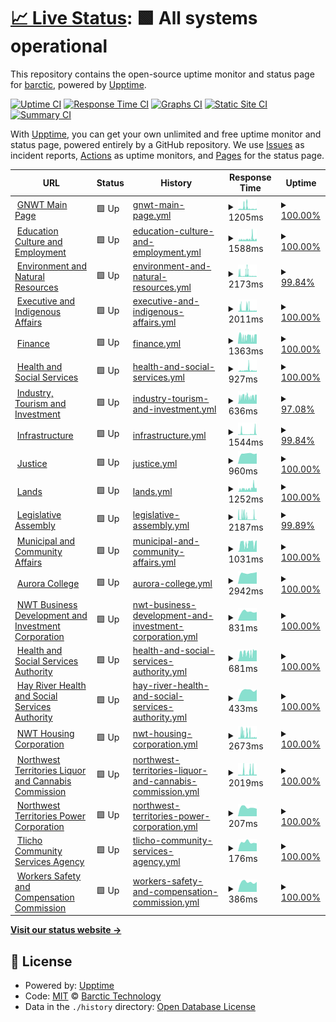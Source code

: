 # [📈 Live Status](https://barctic.github.io/gnwt-monitor): <!--live status--> **🟩 All systems operational**

This repository contains the open-source uptime monitor and status page for [barctic](https://barctic.com), powered by [Upptime](https://github.com/upptime/upptime).

[![Uptime CI](https://github.com/barctic/gnwt-monitor/workflows/Uptime%20CI/badge.svg)](https://github.com/barctic/gnwt-monitor/actions?query=workflow%3A%22Uptime+CI%22)
[![Response Time CI](https://github.com/barctic/gnwt-monitor/workflows/Response%20Time%20CI/badge.svg)](https://github.com/barctic/gnwt-monitor/actions?query=workflow%3A%22Response+Time+CI%22)
[![Graphs CI](https://github.com/barctic/gnwt-monitor/workflows/Graphs%20CI/badge.svg)](https://github.com/barctic/gnwt-monitor/actions?query=workflow%3A%22Graphs+CI%22)
[![Static Site CI](https://github.com/barctic/gnwt-monitor/workflows/Static%20Site%20CI/badge.svg)](https://github.com/barctic/gnwt-monitor/actions?query=workflow%3A%22Static+Site+CI%22)
[![Summary CI](https://github.com/barctic/gnwt-monitor/workflows/Summary%20CI/badge.svg)](https://github.com/barctic/gnwt-monitor/actions?query=workflow%3A%22Summary+CI%22)

With [Upptime](https://upptime.js.org), you can get your own unlimited and free uptime monitor and status page, powered entirely by a GitHub repository. We use [Issues](https://github.com/barctic/gnwt-monitor/issues) as incident reports, [Actions](https://github.com/barctic/gnwt-monitor/actions) as uptime monitors, and [Pages](https://barctic.github.io/gnwt-monitor) for the status page.

<!--start: status pages-->
<!-- This summary is generated by Upptime (https://github.com/upptime/upptime) -->
<!-- Do not edit this manually, your changes will be overwritten -->
<!-- prettier-ignore -->
| URL | Status | History | Response Time | Uptime |
| --- | ------ | ------- | ------------- | ------ |
| <img alt="" src="https://icons.duckduckgo.com/ip3/www.gov.nt.ca.ico" height="13"> [GNWT Main Page](https://www.gov.nt.ca) | 🟩 Up | [gnwt-main-page.yml](https://github.com/Barctic/gnwt-monitor/commits/HEAD/history/gnwt-main-page.yml) | <details><summary><img alt="Response time graph" src="./graphs/gnwt-main-page/response-time-week.png" height="20"> 1205ms</summary><br><a href="https://Barctic.github.io/gnwt-monitor/history/gnwt-main-page"><img alt="Response time 985" src="https://img.shields.io/endpoint?url=https%3A%2F%2Fraw.githubusercontent.com%2FBarctic%2Fgnwt-monitor%2FHEAD%2Fapi%2Fgnwt-main-page%2Fresponse-time.json"></a><br><a href="https://Barctic.github.io/gnwt-monitor/history/gnwt-main-page"><img alt="24-hour response time 614" src="https://img.shields.io/endpoint?url=https%3A%2F%2Fraw.githubusercontent.com%2FBarctic%2Fgnwt-monitor%2FHEAD%2Fapi%2Fgnwt-main-page%2Fresponse-time-day.json"></a><br><a href="https://Barctic.github.io/gnwt-monitor/history/gnwt-main-page"><img alt="7-day response time 1205" src="https://img.shields.io/endpoint?url=https%3A%2F%2Fraw.githubusercontent.com%2FBarctic%2Fgnwt-monitor%2FHEAD%2Fapi%2Fgnwt-main-page%2Fresponse-time-week.json"></a><br><a href="https://Barctic.github.io/gnwt-monitor/history/gnwt-main-page"><img alt="30-day response time 748" src="https://img.shields.io/endpoint?url=https%3A%2F%2Fraw.githubusercontent.com%2FBarctic%2Fgnwt-monitor%2FHEAD%2Fapi%2Fgnwt-main-page%2Fresponse-time-month.json"></a><br><a href="https://Barctic.github.io/gnwt-monitor/history/gnwt-main-page"><img alt="1-year response time 1005" src="https://img.shields.io/endpoint?url=https%3A%2F%2Fraw.githubusercontent.com%2FBarctic%2Fgnwt-monitor%2FHEAD%2Fapi%2Fgnwt-main-page%2Fresponse-time-year.json"></a></details> | <details><summary><a href="https://Barctic.github.io/gnwt-monitor/history/gnwt-main-page">100.00%</a></summary><a href="https://Barctic.github.io/gnwt-monitor/history/gnwt-main-page"><img alt="All-time uptime 98.83%" src="https://img.shields.io/endpoint?url=https%3A%2F%2Fraw.githubusercontent.com%2FBarctic%2Fgnwt-monitor%2FHEAD%2Fapi%2Fgnwt-main-page%2Fuptime.json"></a><br><a href="https://Barctic.github.io/gnwt-monitor/history/gnwt-main-page"><img alt="24-hour uptime 100.00%" src="https://img.shields.io/endpoint?url=https%3A%2F%2Fraw.githubusercontent.com%2FBarctic%2Fgnwt-monitor%2FHEAD%2Fapi%2Fgnwt-main-page%2Fuptime-day.json"></a><br><a href="https://Barctic.github.io/gnwt-monitor/history/gnwt-main-page"><img alt="7-day uptime 100.00%" src="https://img.shields.io/endpoint?url=https%3A%2F%2Fraw.githubusercontent.com%2FBarctic%2Fgnwt-monitor%2FHEAD%2Fapi%2Fgnwt-main-page%2Fuptime-week.json"></a><br><a href="https://Barctic.github.io/gnwt-monitor/history/gnwt-main-page"><img alt="30-day uptime 99.94%" src="https://img.shields.io/endpoint?url=https%3A%2F%2Fraw.githubusercontent.com%2FBarctic%2Fgnwt-monitor%2FHEAD%2Fapi%2Fgnwt-main-page%2Fuptime-month.json"></a><br><a href="https://Barctic.github.io/gnwt-monitor/history/gnwt-main-page"><img alt="1-year uptime 98.34%" src="https://img.shields.io/endpoint?url=https%3A%2F%2Fraw.githubusercontent.com%2FBarctic%2Fgnwt-monitor%2FHEAD%2Fapi%2Fgnwt-main-page%2Fuptime-year.json"></a></details>
| <img alt="" src="https://icons.duckduckgo.com/ip3/www.ece.gov.nt.ca.ico" height="13"> [Education Culture and Employment](https://www.ece.gov.nt.ca) | 🟩 Up | [education-culture-and-employment.yml](https://github.com/Barctic/gnwt-monitor/commits/HEAD/history/education-culture-and-employment.yml) | <details><summary><img alt="Response time graph" src="./graphs/education-culture-and-employment/response-time-week.png" height="20"> 1588ms</summary><br><a href="https://Barctic.github.io/gnwt-monitor/history/education-culture-and-employment"><img alt="Response time 2043" src="https://img.shields.io/endpoint?url=https%3A%2F%2Fraw.githubusercontent.com%2FBarctic%2Fgnwt-monitor%2FHEAD%2Fapi%2Feducation-culture-and-employment%2Fresponse-time.json"></a><br><a href="https://Barctic.github.io/gnwt-monitor/history/education-culture-and-employment"><img alt="24-hour response time 1244" src="https://img.shields.io/endpoint?url=https%3A%2F%2Fraw.githubusercontent.com%2FBarctic%2Fgnwt-monitor%2FHEAD%2Fapi%2Feducation-culture-and-employment%2Fresponse-time-day.json"></a><br><a href="https://Barctic.github.io/gnwt-monitor/history/education-culture-and-employment"><img alt="7-day response time 1588" src="https://img.shields.io/endpoint?url=https%3A%2F%2Fraw.githubusercontent.com%2FBarctic%2Fgnwt-monitor%2FHEAD%2Fapi%2Feducation-culture-and-employment%2Fresponse-time-week.json"></a><br><a href="https://Barctic.github.io/gnwt-monitor/history/education-culture-and-employment"><img alt="30-day response time 1803" src="https://img.shields.io/endpoint?url=https%3A%2F%2Fraw.githubusercontent.com%2FBarctic%2Fgnwt-monitor%2FHEAD%2Fapi%2Feducation-culture-and-employment%2Fresponse-time-month.json"></a><br><a href="https://Barctic.github.io/gnwt-monitor/history/education-culture-and-employment"><img alt="1-year response time 2096" src="https://img.shields.io/endpoint?url=https%3A%2F%2Fraw.githubusercontent.com%2FBarctic%2Fgnwt-monitor%2FHEAD%2Fapi%2Feducation-culture-and-employment%2Fresponse-time-year.json"></a></details> | <details><summary><a href="https://Barctic.github.io/gnwt-monitor/history/education-culture-and-employment">100.00%</a></summary><a href="https://Barctic.github.io/gnwt-monitor/history/education-culture-and-employment"><img alt="All-time uptime 99.35%" src="https://img.shields.io/endpoint?url=https%3A%2F%2Fraw.githubusercontent.com%2FBarctic%2Fgnwt-monitor%2FHEAD%2Fapi%2Feducation-culture-and-employment%2Fuptime.json"></a><br><a href="https://Barctic.github.io/gnwt-monitor/history/education-culture-and-employment"><img alt="24-hour uptime 100.00%" src="https://img.shields.io/endpoint?url=https%3A%2F%2Fraw.githubusercontent.com%2FBarctic%2Fgnwt-monitor%2FHEAD%2Fapi%2Feducation-culture-and-employment%2Fuptime-day.json"></a><br><a href="https://Barctic.github.io/gnwt-monitor/history/education-culture-and-employment"><img alt="7-day uptime 100.00%" src="https://img.shields.io/endpoint?url=https%3A%2F%2Fraw.githubusercontent.com%2FBarctic%2Fgnwt-monitor%2FHEAD%2Fapi%2Feducation-culture-and-employment%2Fuptime-week.json"></a><br><a href="https://Barctic.github.io/gnwt-monitor/history/education-culture-and-employment"><img alt="30-day uptime 95.37%" src="https://img.shields.io/endpoint?url=https%3A%2F%2Fraw.githubusercontent.com%2FBarctic%2Fgnwt-monitor%2FHEAD%2Fapi%2Feducation-culture-and-employment%2Fuptime-month.json"></a><br><a href="https://Barctic.github.io/gnwt-monitor/history/education-culture-and-employment"><img alt="1-year uptime 98.66%" src="https://img.shields.io/endpoint?url=https%3A%2F%2Fraw.githubusercontent.com%2FBarctic%2Fgnwt-monitor%2FHEAD%2Fapi%2Feducation-culture-and-employment%2Fuptime-year.json"></a></details>
| <img alt="" src="https://icons.duckduckgo.com/ip3/www.enr.gov.nt.ca.ico" height="13"> [Environment and Natural Resources](https://www.enr.gov.nt.ca) | 🟩 Up | [environment-and-natural-resources.yml](https://github.com/Barctic/gnwt-monitor/commits/HEAD/history/environment-and-natural-resources.yml) | <details><summary><img alt="Response time graph" src="./graphs/environment-and-natural-resources/response-time-week.png" height="20"> 2173ms</summary><br><a href="https://Barctic.github.io/gnwt-monitor/history/environment-and-natural-resources"><img alt="Response time 1781" src="https://img.shields.io/endpoint?url=https%3A%2F%2Fraw.githubusercontent.com%2FBarctic%2Fgnwt-monitor%2FHEAD%2Fapi%2Fenvironment-and-natural-resources%2Fresponse-time.json"></a><br><a href="https://Barctic.github.io/gnwt-monitor/history/environment-and-natural-resources"><img alt="24-hour response time 805" src="https://img.shields.io/endpoint?url=https%3A%2F%2Fraw.githubusercontent.com%2FBarctic%2Fgnwt-monitor%2FHEAD%2Fapi%2Fenvironment-and-natural-resources%2Fresponse-time-day.json"></a><br><a href="https://Barctic.github.io/gnwt-monitor/history/environment-and-natural-resources"><img alt="7-day response time 2173" src="https://img.shields.io/endpoint?url=https%3A%2F%2Fraw.githubusercontent.com%2FBarctic%2Fgnwt-monitor%2FHEAD%2Fapi%2Fenvironment-and-natural-resources%2Fresponse-time-week.json"></a><br><a href="https://Barctic.github.io/gnwt-monitor/history/environment-and-natural-resources"><img alt="30-day response time 1950" src="https://img.shields.io/endpoint?url=https%3A%2F%2Fraw.githubusercontent.com%2FBarctic%2Fgnwt-monitor%2FHEAD%2Fapi%2Fenvironment-and-natural-resources%2Fresponse-time-month.json"></a><br><a href="https://Barctic.github.io/gnwt-monitor/history/environment-and-natural-resources"><img alt="1-year response time 1842" src="https://img.shields.io/endpoint?url=https%3A%2F%2Fraw.githubusercontent.com%2FBarctic%2Fgnwt-monitor%2FHEAD%2Fapi%2Fenvironment-and-natural-resources%2Fresponse-time-year.json"></a></details> | <details><summary><a href="https://Barctic.github.io/gnwt-monitor/history/environment-and-natural-resources">99.84%</a></summary><a href="https://Barctic.github.io/gnwt-monitor/history/environment-and-natural-resources"><img alt="All-time uptime 99.06%" src="https://img.shields.io/endpoint?url=https%3A%2F%2Fraw.githubusercontent.com%2FBarctic%2Fgnwt-monitor%2FHEAD%2Fapi%2Fenvironment-and-natural-resources%2Fuptime.json"></a><br><a href="https://Barctic.github.io/gnwt-monitor/history/environment-and-natural-resources"><img alt="24-hour uptime 100.00%" src="https://img.shields.io/endpoint?url=https%3A%2F%2Fraw.githubusercontent.com%2FBarctic%2Fgnwt-monitor%2FHEAD%2Fapi%2Fenvironment-and-natural-resources%2Fuptime-day.json"></a><br><a href="https://Barctic.github.io/gnwt-monitor/history/environment-and-natural-resources"><img alt="7-day uptime 99.84%" src="https://img.shields.io/endpoint?url=https%3A%2F%2Fraw.githubusercontent.com%2FBarctic%2Fgnwt-monitor%2FHEAD%2Fapi%2Fenvironment-and-natural-resources%2Fuptime-week.json"></a><br><a href="https://Barctic.github.io/gnwt-monitor/history/environment-and-natural-resources"><img alt="30-day uptime 99.88%" src="https://img.shields.io/endpoint?url=https%3A%2F%2Fraw.githubusercontent.com%2FBarctic%2Fgnwt-monitor%2FHEAD%2Fapi%2Fenvironment-and-natural-resources%2Fuptime-month.json"></a><br><a href="https://Barctic.github.io/gnwt-monitor/history/environment-and-natural-resources"><img alt="1-year uptime 98.78%" src="https://img.shields.io/endpoint?url=https%3A%2F%2Fraw.githubusercontent.com%2FBarctic%2Fgnwt-monitor%2FHEAD%2Fapi%2Fenvironment-and-natural-resources%2Fuptime-year.json"></a></details>
| <img alt="" src="https://icons.duckduckgo.com/ip3/www.eia.gov.nt.ca.ico" height="13"> [Executive and Indigenous Affairs](https://www.eia.gov.nt.ca) | 🟩 Up | [executive-and-indigenous-affairs.yml](https://github.com/Barctic/gnwt-monitor/commits/HEAD/history/executive-and-indigenous-affairs.yml) | <details><summary><img alt="Response time graph" src="./graphs/executive-and-indigenous-affairs/response-time-week.png" height="20"> 2011ms</summary><br><a href="https://Barctic.github.io/gnwt-monitor/history/executive-and-indigenous-affairs"><img alt="Response time 2073" src="https://img.shields.io/endpoint?url=https%3A%2F%2Fraw.githubusercontent.com%2FBarctic%2Fgnwt-monitor%2FHEAD%2Fapi%2Fexecutive-and-indigenous-affairs%2Fresponse-time.json"></a><br><a href="https://Barctic.github.io/gnwt-monitor/history/executive-and-indigenous-affairs"><img alt="24-hour response time 905" src="https://img.shields.io/endpoint?url=https%3A%2F%2Fraw.githubusercontent.com%2FBarctic%2Fgnwt-monitor%2FHEAD%2Fapi%2Fexecutive-and-indigenous-affairs%2Fresponse-time-day.json"></a><br><a href="https://Barctic.github.io/gnwt-monitor/history/executive-and-indigenous-affairs"><img alt="7-day response time 2011" src="https://img.shields.io/endpoint?url=https%3A%2F%2Fraw.githubusercontent.com%2FBarctic%2Fgnwt-monitor%2FHEAD%2Fapi%2Fexecutive-and-indigenous-affairs%2Fresponse-time-week.json"></a><br><a href="https://Barctic.github.io/gnwt-monitor/history/executive-and-indigenous-affairs"><img alt="30-day response time 2574" src="https://img.shields.io/endpoint?url=https%3A%2F%2Fraw.githubusercontent.com%2FBarctic%2Fgnwt-monitor%2FHEAD%2Fapi%2Fexecutive-and-indigenous-affairs%2Fresponse-time-month.json"></a><br><a href="https://Barctic.github.io/gnwt-monitor/history/executive-and-indigenous-affairs"><img alt="1-year response time 2221" src="https://img.shields.io/endpoint?url=https%3A%2F%2Fraw.githubusercontent.com%2FBarctic%2Fgnwt-monitor%2FHEAD%2Fapi%2Fexecutive-and-indigenous-affairs%2Fresponse-time-year.json"></a></details> | <details><summary><a href="https://Barctic.github.io/gnwt-monitor/history/executive-and-indigenous-affairs">100.00%</a></summary><a href="https://Barctic.github.io/gnwt-monitor/history/executive-and-indigenous-affairs"><img alt="All-time uptime 98.90%" src="https://img.shields.io/endpoint?url=https%3A%2F%2Fraw.githubusercontent.com%2FBarctic%2Fgnwt-monitor%2FHEAD%2Fapi%2Fexecutive-and-indigenous-affairs%2Fuptime.json"></a><br><a href="https://Barctic.github.io/gnwt-monitor/history/executive-and-indigenous-affairs"><img alt="24-hour uptime 100.00%" src="https://img.shields.io/endpoint?url=https%3A%2F%2Fraw.githubusercontent.com%2FBarctic%2Fgnwt-monitor%2FHEAD%2Fapi%2Fexecutive-and-indigenous-affairs%2Fuptime-day.json"></a><br><a href="https://Barctic.github.io/gnwt-monitor/history/executive-and-indigenous-affairs"><img alt="7-day uptime 100.00%" src="https://img.shields.io/endpoint?url=https%3A%2F%2Fraw.githubusercontent.com%2FBarctic%2Fgnwt-monitor%2FHEAD%2Fapi%2Fexecutive-and-indigenous-affairs%2Fuptime-week.json"></a><br><a href="https://Barctic.github.io/gnwt-monitor/history/executive-and-indigenous-affairs"><img alt="30-day uptime 95.44%" src="https://img.shields.io/endpoint?url=https%3A%2F%2Fraw.githubusercontent.com%2FBarctic%2Fgnwt-monitor%2FHEAD%2Fapi%2Fexecutive-and-indigenous-affairs%2Fuptime-month.json"></a><br><a href="https://Barctic.github.io/gnwt-monitor/history/executive-and-indigenous-affairs"><img alt="1-year uptime 98.23%" src="https://img.shields.io/endpoint?url=https%3A%2F%2Fraw.githubusercontent.com%2FBarctic%2Fgnwt-monitor%2FHEAD%2Fapi%2Fexecutive-and-indigenous-affairs%2Fuptime-year.json"></a></details>
| <img alt="" src="https://icons.duckduckgo.com/ip3/www.fin.gov.nt.ca.ico" height="13"> [Finance](https://www.fin.gov.nt.ca) | 🟩 Up | [finance.yml](https://github.com/Barctic/gnwt-monitor/commits/HEAD/history/finance.yml) | <details><summary><img alt="Response time graph" src="./graphs/finance/response-time-week.png" height="20"> 1363ms</summary><br><a href="https://Barctic.github.io/gnwt-monitor/history/finance"><img alt="Response time 1458" src="https://img.shields.io/endpoint?url=https%3A%2F%2Fraw.githubusercontent.com%2FBarctic%2Fgnwt-monitor%2FHEAD%2Fapi%2Ffinance%2Fresponse-time.json"></a><br><a href="https://Barctic.github.io/gnwt-monitor/history/finance"><img alt="24-hour response time 1309" src="https://img.shields.io/endpoint?url=https%3A%2F%2Fraw.githubusercontent.com%2FBarctic%2Fgnwt-monitor%2FHEAD%2Fapi%2Ffinance%2Fresponse-time-day.json"></a><br><a href="https://Barctic.github.io/gnwt-monitor/history/finance"><img alt="7-day response time 1363" src="https://img.shields.io/endpoint?url=https%3A%2F%2Fraw.githubusercontent.com%2FBarctic%2Fgnwt-monitor%2FHEAD%2Fapi%2Ffinance%2Fresponse-time-week.json"></a><br><a href="https://Barctic.github.io/gnwt-monitor/history/finance"><img alt="30-day response time 1428" src="https://img.shields.io/endpoint?url=https%3A%2F%2Fraw.githubusercontent.com%2FBarctic%2Fgnwt-monitor%2FHEAD%2Fapi%2Ffinance%2Fresponse-time-month.json"></a><br><a href="https://Barctic.github.io/gnwt-monitor/history/finance"><img alt="1-year response time 1494" src="https://img.shields.io/endpoint?url=https%3A%2F%2Fraw.githubusercontent.com%2FBarctic%2Fgnwt-monitor%2FHEAD%2Fapi%2Ffinance%2Fresponse-time-year.json"></a></details> | <details><summary><a href="https://Barctic.github.io/gnwt-monitor/history/finance">100.00%</a></summary><a href="https://Barctic.github.io/gnwt-monitor/history/finance"><img alt="All-time uptime 99.32%" src="https://img.shields.io/endpoint?url=https%3A%2F%2Fraw.githubusercontent.com%2FBarctic%2Fgnwt-monitor%2FHEAD%2Fapi%2Ffinance%2Fuptime.json"></a><br><a href="https://Barctic.github.io/gnwt-monitor/history/finance"><img alt="24-hour uptime 100.00%" src="https://img.shields.io/endpoint?url=https%3A%2F%2Fraw.githubusercontent.com%2FBarctic%2Fgnwt-monitor%2FHEAD%2Fapi%2Ffinance%2Fuptime-day.json"></a><br><a href="https://Barctic.github.io/gnwt-monitor/history/finance"><img alt="7-day uptime 100.00%" src="https://img.shields.io/endpoint?url=https%3A%2F%2Fraw.githubusercontent.com%2FBarctic%2Fgnwt-monitor%2FHEAD%2Fapi%2Ffinance%2Fuptime-week.json"></a><br><a href="https://Barctic.github.io/gnwt-monitor/history/finance"><img alt="30-day uptime 95.48%" src="https://img.shields.io/endpoint?url=https%3A%2F%2Fraw.githubusercontent.com%2FBarctic%2Fgnwt-monitor%2FHEAD%2Fapi%2Ffinance%2Fuptime-month.json"></a><br><a href="https://Barctic.github.io/gnwt-monitor/history/finance"><img alt="1-year uptime 98.59%" src="https://img.shields.io/endpoint?url=https%3A%2F%2Fraw.githubusercontent.com%2FBarctic%2Fgnwt-monitor%2FHEAD%2Fapi%2Ffinance%2Fuptime-year.json"></a></details>
| <img alt="" src="https://icons.duckduckgo.com/ip3/www.hss.gov.nt.ca.ico" height="13"> [Health and Social Services](https://www.hss.gov.nt.ca) | 🟩 Up | [health-and-social-services.yml](https://github.com/Barctic/gnwt-monitor/commits/HEAD/history/health-and-social-services.yml) | <details><summary><img alt="Response time graph" src="./graphs/health-and-social-services/response-time-week.png" height="20"> 927ms</summary><br><a href="https://Barctic.github.io/gnwt-monitor/history/health-and-social-services"><img alt="Response time 999" src="https://img.shields.io/endpoint?url=https%3A%2F%2Fraw.githubusercontent.com%2FBarctic%2Fgnwt-monitor%2FHEAD%2Fapi%2Fhealth-and-social-services%2Fresponse-time.json"></a><br><a href="https://Barctic.github.io/gnwt-monitor/history/health-and-social-services"><img alt="24-hour response time 566" src="https://img.shields.io/endpoint?url=https%3A%2F%2Fraw.githubusercontent.com%2FBarctic%2Fgnwt-monitor%2FHEAD%2Fapi%2Fhealth-and-social-services%2Fresponse-time-day.json"></a><br><a href="https://Barctic.github.io/gnwt-monitor/history/health-and-social-services"><img alt="7-day response time 927" src="https://img.shields.io/endpoint?url=https%3A%2F%2Fraw.githubusercontent.com%2FBarctic%2Fgnwt-monitor%2FHEAD%2Fapi%2Fhealth-and-social-services%2Fresponse-time-week.json"></a><br><a href="https://Barctic.github.io/gnwt-monitor/history/health-and-social-services"><img alt="30-day response time 758" src="https://img.shields.io/endpoint?url=https%3A%2F%2Fraw.githubusercontent.com%2FBarctic%2Fgnwt-monitor%2FHEAD%2Fapi%2Fhealth-and-social-services%2Fresponse-time-month.json"></a><br><a href="https://Barctic.github.io/gnwt-monitor/history/health-and-social-services"><img alt="1-year response time 977" src="https://img.shields.io/endpoint?url=https%3A%2F%2Fraw.githubusercontent.com%2FBarctic%2Fgnwt-monitor%2FHEAD%2Fapi%2Fhealth-and-social-services%2Fresponse-time-year.json"></a></details> | <details><summary><a href="https://Barctic.github.io/gnwt-monitor/history/health-and-social-services">100.00%</a></summary><a href="https://Barctic.github.io/gnwt-monitor/history/health-and-social-services"><img alt="All-time uptime 98.29%" src="https://img.shields.io/endpoint?url=https%3A%2F%2Fraw.githubusercontent.com%2FBarctic%2Fgnwt-monitor%2FHEAD%2Fapi%2Fhealth-and-social-services%2Fuptime.json"></a><br><a href="https://Barctic.github.io/gnwt-monitor/history/health-and-social-services"><img alt="24-hour uptime 100.00%" src="https://img.shields.io/endpoint?url=https%3A%2F%2Fraw.githubusercontent.com%2FBarctic%2Fgnwt-monitor%2FHEAD%2Fapi%2Fhealth-and-social-services%2Fuptime-day.json"></a><br><a href="https://Barctic.github.io/gnwt-monitor/history/health-and-social-services"><img alt="7-day uptime 100.00%" src="https://img.shields.io/endpoint?url=https%3A%2F%2Fraw.githubusercontent.com%2FBarctic%2Fgnwt-monitor%2FHEAD%2Fapi%2Fhealth-and-social-services%2Fuptime-week.json"></a><br><a href="https://Barctic.github.io/gnwt-monitor/history/health-and-social-services"><img alt="30-day uptime 99.92%" src="https://img.shields.io/endpoint?url=https%3A%2F%2Fraw.githubusercontent.com%2FBarctic%2Fgnwt-monitor%2FHEAD%2Fapi%2Fhealth-and-social-services%2Fuptime-month.json"></a><br><a href="https://Barctic.github.io/gnwt-monitor/history/health-and-social-services"><img alt="1-year uptime 97.00%" src="https://img.shields.io/endpoint?url=https%3A%2F%2Fraw.githubusercontent.com%2FBarctic%2Fgnwt-monitor%2FHEAD%2Fapi%2Fhealth-and-social-services%2Fuptime-year.json"></a></details>
| <img alt="" src="https://icons.duckduckgo.com/ip3/www.iti.gov.nt.ca.ico" height="13"> [Industry, Tourism and Investment](https://www.iti.gov.nt.ca) | 🟩 Up | [industry-tourism-and-investment.yml](https://github.com/Barctic/gnwt-monitor/commits/HEAD/history/industry-tourism-and-investment.yml) | <details><summary><img alt="Response time graph" src="./graphs/industry-tourism-and-investment/response-time-week.png" height="20"> 636ms</summary><br><a href="https://Barctic.github.io/gnwt-monitor/history/industry-tourism-and-investment"><img alt="Response time 1295" src="https://img.shields.io/endpoint?url=https%3A%2F%2Fraw.githubusercontent.com%2FBarctic%2Fgnwt-monitor%2FHEAD%2Fapi%2Findustry-tourism-and-investment%2Fresponse-time.json"></a><br><a href="https://Barctic.github.io/gnwt-monitor/history/industry-tourism-and-investment"><img alt="24-hour response time 843" src="https://img.shields.io/endpoint?url=https%3A%2F%2Fraw.githubusercontent.com%2FBarctic%2Fgnwt-monitor%2FHEAD%2Fapi%2Findustry-tourism-and-investment%2Fresponse-time-day.json"></a><br><a href="https://Barctic.github.io/gnwt-monitor/history/industry-tourism-and-investment"><img alt="7-day response time 636" src="https://img.shields.io/endpoint?url=https%3A%2F%2Fraw.githubusercontent.com%2FBarctic%2Fgnwt-monitor%2FHEAD%2Fapi%2Findustry-tourism-and-investment%2Fresponse-time-week.json"></a><br><a href="https://Barctic.github.io/gnwt-monitor/history/industry-tourism-and-investment"><img alt="30-day response time 670" src="https://img.shields.io/endpoint?url=https%3A%2F%2Fraw.githubusercontent.com%2FBarctic%2Fgnwt-monitor%2FHEAD%2Fapi%2Findustry-tourism-and-investment%2Fresponse-time-month.json"></a><br><a href="https://Barctic.github.io/gnwt-monitor/history/industry-tourism-and-investment"><img alt="1-year response time 1299" src="https://img.shields.io/endpoint?url=https%3A%2F%2Fraw.githubusercontent.com%2FBarctic%2Fgnwt-monitor%2FHEAD%2Fapi%2Findustry-tourism-and-investment%2Fresponse-time-year.json"></a></details> | <details><summary><a href="https://Barctic.github.io/gnwt-monitor/history/industry-tourism-and-investment">97.08%</a></summary><a href="https://Barctic.github.io/gnwt-monitor/history/industry-tourism-and-investment"><img alt="All-time uptime 98.99%" src="https://img.shields.io/endpoint?url=https%3A%2F%2Fraw.githubusercontent.com%2FBarctic%2Fgnwt-monitor%2FHEAD%2Fapi%2Findustry-tourism-and-investment%2Fuptime.json"></a><br><a href="https://Barctic.github.io/gnwt-monitor/history/industry-tourism-and-investment"><img alt="24-hour uptime 100.00%" src="https://img.shields.io/endpoint?url=https%3A%2F%2Fraw.githubusercontent.com%2FBarctic%2Fgnwt-monitor%2FHEAD%2Fapi%2Findustry-tourism-and-investment%2Fuptime-day.json"></a><br><a href="https://Barctic.github.io/gnwt-monitor/history/industry-tourism-and-investment"><img alt="7-day uptime 97.08%" src="https://img.shields.io/endpoint?url=https%3A%2F%2Fraw.githubusercontent.com%2FBarctic%2Fgnwt-monitor%2FHEAD%2Fapi%2Findustry-tourism-and-investment%2Fuptime-week.json"></a><br><a href="https://Barctic.github.io/gnwt-monitor/history/industry-tourism-and-investment"><img alt="30-day uptime 99.21%" src="https://img.shields.io/endpoint?url=https%3A%2F%2Fraw.githubusercontent.com%2FBarctic%2Fgnwt-monitor%2FHEAD%2Fapi%2Findustry-tourism-and-investment%2Fuptime-month.json"></a><br><a href="https://Barctic.github.io/gnwt-monitor/history/industry-tourism-and-investment"><img alt="1-year uptime 98.81%" src="https://img.shields.io/endpoint?url=https%3A%2F%2Fraw.githubusercontent.com%2FBarctic%2Fgnwt-monitor%2FHEAD%2Fapi%2Findustry-tourism-and-investment%2Fuptime-year.json"></a></details>
| <img alt="" src="https://icons.duckduckgo.com/ip3/www.inf.gov.nt.ca.ico" height="13"> [Infrastructure](https://www.inf.gov.nt.ca) | 🟩 Up | [infrastructure.yml](https://github.com/Barctic/gnwt-monitor/commits/HEAD/history/infrastructure.yml) | <details><summary><img alt="Response time graph" src="./graphs/infrastructure/response-time-week.png" height="20"> 1544ms</summary><br><a href="https://Barctic.github.io/gnwt-monitor/history/infrastructure"><img alt="Response time 1430" src="https://img.shields.io/endpoint?url=https%3A%2F%2Fraw.githubusercontent.com%2FBarctic%2Fgnwt-monitor%2FHEAD%2Fapi%2Finfrastructure%2Fresponse-time.json"></a><br><a href="https://Barctic.github.io/gnwt-monitor/history/infrastructure"><img alt="24-hour response time 3042" src="https://img.shields.io/endpoint?url=https%3A%2F%2Fraw.githubusercontent.com%2FBarctic%2Fgnwt-monitor%2FHEAD%2Fapi%2Finfrastructure%2Fresponse-time-day.json"></a><br><a href="https://Barctic.github.io/gnwt-monitor/history/infrastructure"><img alt="7-day response time 1544" src="https://img.shields.io/endpoint?url=https%3A%2F%2Fraw.githubusercontent.com%2FBarctic%2Fgnwt-monitor%2FHEAD%2Fapi%2Finfrastructure%2Fresponse-time-week.json"></a><br><a href="https://Barctic.github.io/gnwt-monitor/history/infrastructure"><img alt="30-day response time 1272" src="https://img.shields.io/endpoint?url=https%3A%2F%2Fraw.githubusercontent.com%2FBarctic%2Fgnwt-monitor%2FHEAD%2Fapi%2Finfrastructure%2Fresponse-time-month.json"></a><br><a href="https://Barctic.github.io/gnwt-monitor/history/infrastructure"><img alt="1-year response time 1480" src="https://img.shields.io/endpoint?url=https%3A%2F%2Fraw.githubusercontent.com%2FBarctic%2Fgnwt-monitor%2FHEAD%2Fapi%2Finfrastructure%2Fresponse-time-year.json"></a></details> | <details><summary><a href="https://Barctic.github.io/gnwt-monitor/history/infrastructure">99.84%</a></summary><a href="https://Barctic.github.io/gnwt-monitor/history/infrastructure"><img alt="All-time uptime 99.44%" src="https://img.shields.io/endpoint?url=https%3A%2F%2Fraw.githubusercontent.com%2FBarctic%2Fgnwt-monitor%2FHEAD%2Fapi%2Finfrastructure%2Fuptime.json"></a><br><a href="https://Barctic.github.io/gnwt-monitor/history/infrastructure"><img alt="24-hour uptime 100.00%" src="https://img.shields.io/endpoint?url=https%3A%2F%2Fraw.githubusercontent.com%2FBarctic%2Fgnwt-monitor%2FHEAD%2Fapi%2Finfrastructure%2Fuptime-day.json"></a><br><a href="https://Barctic.github.io/gnwt-monitor/history/infrastructure"><img alt="7-day uptime 99.84%" src="https://img.shields.io/endpoint?url=https%3A%2F%2Fraw.githubusercontent.com%2FBarctic%2Fgnwt-monitor%2FHEAD%2Fapi%2Finfrastructure%2Fuptime-week.json"></a><br><a href="https://Barctic.github.io/gnwt-monitor/history/infrastructure"><img alt="30-day uptime 99.96%" src="https://img.shields.io/endpoint?url=https%3A%2F%2Fraw.githubusercontent.com%2FBarctic%2Fgnwt-monitor%2FHEAD%2Fapi%2Finfrastructure%2Fuptime-month.json"></a><br><a href="https://Barctic.github.io/gnwt-monitor/history/infrastructure"><img alt="1-year uptime 99.01%" src="https://img.shields.io/endpoint?url=https%3A%2F%2Fraw.githubusercontent.com%2FBarctic%2Fgnwt-monitor%2FHEAD%2Fapi%2Finfrastructure%2Fuptime-year.json"></a></details>
| <img alt="" src="https://icons.duckduckgo.com/ip3/www.justice.gov.nt.ca.ico" height="13"> [Justice](https://www.justice.gov.nt.ca) | 🟩 Up | [justice.yml](https://github.com/Barctic/gnwt-monitor/commits/HEAD/history/justice.yml) | <details><summary><img alt="Response time graph" src="./graphs/justice/response-time-week.png" height="20"> 960ms</summary><br><a href="https://Barctic.github.io/gnwt-monitor/history/justice"><img alt="Response time 910" src="https://img.shields.io/endpoint?url=https%3A%2F%2Fraw.githubusercontent.com%2FBarctic%2Fgnwt-monitor%2FHEAD%2Fapi%2Fjustice%2Fresponse-time.json"></a><br><a href="https://Barctic.github.io/gnwt-monitor/history/justice"><img alt="24-hour response time 967" src="https://img.shields.io/endpoint?url=https%3A%2F%2Fraw.githubusercontent.com%2FBarctic%2Fgnwt-monitor%2FHEAD%2Fapi%2Fjustice%2Fresponse-time-day.json"></a><br><a href="https://Barctic.github.io/gnwt-monitor/history/justice"><img alt="7-day response time 960" src="https://img.shields.io/endpoint?url=https%3A%2F%2Fraw.githubusercontent.com%2FBarctic%2Fgnwt-monitor%2FHEAD%2Fapi%2Fjustice%2Fresponse-time-week.json"></a><br><a href="https://Barctic.github.io/gnwt-monitor/history/justice"><img alt="30-day response time 976" src="https://img.shields.io/endpoint?url=https%3A%2F%2Fraw.githubusercontent.com%2FBarctic%2Fgnwt-monitor%2FHEAD%2Fapi%2Fjustice%2Fresponse-time-month.json"></a><br><a href="https://Barctic.github.io/gnwt-monitor/history/justice"><img alt="1-year response time 965" src="https://img.shields.io/endpoint?url=https%3A%2F%2Fraw.githubusercontent.com%2FBarctic%2Fgnwt-monitor%2FHEAD%2Fapi%2Fjustice%2Fresponse-time-year.json"></a></details> | <details><summary><a href="https://Barctic.github.io/gnwt-monitor/history/justice">100.00%</a></summary><a href="https://Barctic.github.io/gnwt-monitor/history/justice"><img alt="All-time uptime 99.79%" src="https://img.shields.io/endpoint?url=https%3A%2F%2Fraw.githubusercontent.com%2FBarctic%2Fgnwt-monitor%2FHEAD%2Fapi%2Fjustice%2Fuptime.json"></a><br><a href="https://Barctic.github.io/gnwt-monitor/history/justice"><img alt="24-hour uptime 100.00%" src="https://img.shields.io/endpoint?url=https%3A%2F%2Fraw.githubusercontent.com%2FBarctic%2Fgnwt-monitor%2FHEAD%2Fapi%2Fjustice%2Fuptime-day.json"></a><br><a href="https://Barctic.github.io/gnwt-monitor/history/justice"><img alt="7-day uptime 100.00%" src="https://img.shields.io/endpoint?url=https%3A%2F%2Fraw.githubusercontent.com%2FBarctic%2Fgnwt-monitor%2FHEAD%2Fapi%2Fjustice%2Fuptime-week.json"></a><br><a href="https://Barctic.github.io/gnwt-monitor/history/justice"><img alt="30-day uptime 100.00%" src="https://img.shields.io/endpoint?url=https%3A%2F%2Fraw.githubusercontent.com%2FBarctic%2Fgnwt-monitor%2FHEAD%2Fapi%2Fjustice%2Fuptime-month.json"></a><br><a href="https://Barctic.github.io/gnwt-monitor/history/justice"><img alt="1-year uptime 99.69%" src="https://img.shields.io/endpoint?url=https%3A%2F%2Fraw.githubusercontent.com%2FBarctic%2Fgnwt-monitor%2FHEAD%2Fapi%2Fjustice%2Fuptime-year.json"></a></details>
| <img alt="" src="https://icons.duckduckgo.com/ip3/www.lands.gov.nt.ca.ico" height="13"> [Lands](https://www.lands.gov.nt.ca) | 🟩 Up | [lands.yml](https://github.com/Barctic/gnwt-monitor/commits/HEAD/history/lands.yml) | <details><summary><img alt="Response time graph" src="./graphs/lands/response-time-week.png" height="20"> 1252ms</summary><br><a href="https://Barctic.github.io/gnwt-monitor/history/lands"><img alt="Response time 3259" src="https://img.shields.io/endpoint?url=https%3A%2F%2Fraw.githubusercontent.com%2FBarctic%2Fgnwt-monitor%2FHEAD%2Fapi%2Flands%2Fresponse-time.json"></a><br><a href="https://Barctic.github.io/gnwt-monitor/history/lands"><img alt="24-hour response time 1301" src="https://img.shields.io/endpoint?url=https%3A%2F%2Fraw.githubusercontent.com%2FBarctic%2Fgnwt-monitor%2FHEAD%2Fapi%2Flands%2Fresponse-time-day.json"></a><br><a href="https://Barctic.github.io/gnwt-monitor/history/lands"><img alt="7-day response time 1252" src="https://img.shields.io/endpoint?url=https%3A%2F%2Fraw.githubusercontent.com%2FBarctic%2Fgnwt-monitor%2FHEAD%2Fapi%2Flands%2Fresponse-time-week.json"></a><br><a href="https://Barctic.github.io/gnwt-monitor/history/lands"><img alt="30-day response time 1033" src="https://img.shields.io/endpoint?url=https%3A%2F%2Fraw.githubusercontent.com%2FBarctic%2Fgnwt-monitor%2FHEAD%2Fapi%2Flands%2Fresponse-time-month.json"></a><br><a href="https://Barctic.github.io/gnwt-monitor/history/lands"><img alt="1-year response time 3398" src="https://img.shields.io/endpoint?url=https%3A%2F%2Fraw.githubusercontent.com%2FBarctic%2Fgnwt-monitor%2FHEAD%2Fapi%2Flands%2Fresponse-time-year.json"></a></details> | <details><summary><a href="https://Barctic.github.io/gnwt-monitor/history/lands">100.00%</a></summary><a href="https://Barctic.github.io/gnwt-monitor/history/lands"><img alt="All-time uptime 98.25%" src="https://img.shields.io/endpoint?url=https%3A%2F%2Fraw.githubusercontent.com%2FBarctic%2Fgnwt-monitor%2FHEAD%2Fapi%2Flands%2Fuptime.json"></a><br><a href="https://Barctic.github.io/gnwt-monitor/history/lands"><img alt="24-hour uptime 100.00%" src="https://img.shields.io/endpoint?url=https%3A%2F%2Fraw.githubusercontent.com%2FBarctic%2Fgnwt-monitor%2FHEAD%2Fapi%2Flands%2Fuptime-day.json"></a><br><a href="https://Barctic.github.io/gnwt-monitor/history/lands"><img alt="7-day uptime 100.00%" src="https://img.shields.io/endpoint?url=https%3A%2F%2Fraw.githubusercontent.com%2FBarctic%2Fgnwt-monitor%2FHEAD%2Fapi%2Flands%2Fuptime-week.json"></a><br><a href="https://Barctic.github.io/gnwt-monitor/history/lands"><img alt="30-day uptime 99.92%" src="https://img.shields.io/endpoint?url=https%3A%2F%2Fraw.githubusercontent.com%2FBarctic%2Fgnwt-monitor%2FHEAD%2Fapi%2Flands%2Fuptime-month.json"></a><br><a href="https://Barctic.github.io/gnwt-monitor/history/lands"><img alt="1-year uptime 95.03%" src="https://img.shields.io/endpoint?url=https%3A%2F%2Fraw.githubusercontent.com%2FBarctic%2Fgnwt-monitor%2FHEAD%2Fapi%2Flands%2Fuptime-year.json"></a></details>
| <img alt="" src="https://icons.duckduckgo.com/ip3/www.ntassembly.ca.ico" height="13"> [Legislative Assembly](https://www.ntassembly.ca) | 🟩 Up | [legislative-assembly.yml](https://github.com/Barctic/gnwt-monitor/commits/HEAD/history/legislative-assembly.yml) | <details><summary><img alt="Response time graph" src="./graphs/legislative-assembly/response-time-week.png" height="20"> 2187ms</summary><br><a href="https://Barctic.github.io/gnwt-monitor/history/legislative-assembly"><img alt="Response time 845" src="https://img.shields.io/endpoint?url=https%3A%2F%2Fraw.githubusercontent.com%2FBarctic%2Fgnwt-monitor%2FHEAD%2Fapi%2Flegislative-assembly%2Fresponse-time.json"></a><br><a href="https://Barctic.github.io/gnwt-monitor/history/legislative-assembly"><img alt="24-hour response time 458" src="https://img.shields.io/endpoint?url=https%3A%2F%2Fraw.githubusercontent.com%2FBarctic%2Fgnwt-monitor%2FHEAD%2Fapi%2Flegislative-assembly%2Fresponse-time-day.json"></a><br><a href="https://Barctic.github.io/gnwt-monitor/history/legislative-assembly"><img alt="7-day response time 2187" src="https://img.shields.io/endpoint?url=https%3A%2F%2Fraw.githubusercontent.com%2FBarctic%2Fgnwt-monitor%2FHEAD%2Fapi%2Flegislative-assembly%2Fresponse-time-week.json"></a><br><a href="https://Barctic.github.io/gnwt-monitor/history/legislative-assembly"><img alt="30-day response time 1414" src="https://img.shields.io/endpoint?url=https%3A%2F%2Fraw.githubusercontent.com%2FBarctic%2Fgnwt-monitor%2FHEAD%2Fapi%2Flegislative-assembly%2Fresponse-time-month.json"></a><br><a href="https://Barctic.github.io/gnwt-monitor/history/legislative-assembly"><img alt="1-year response time 898" src="https://img.shields.io/endpoint?url=https%3A%2F%2Fraw.githubusercontent.com%2FBarctic%2Fgnwt-monitor%2FHEAD%2Fapi%2Flegislative-assembly%2Fresponse-time-year.json"></a></details> | <details><summary><a href="https://Barctic.github.io/gnwt-monitor/history/legislative-assembly">99.89%</a></summary><a href="https://Barctic.github.io/gnwt-monitor/history/legislative-assembly"><img alt="All-time uptime 99.34%" src="https://img.shields.io/endpoint?url=https%3A%2F%2Fraw.githubusercontent.com%2FBarctic%2Fgnwt-monitor%2FHEAD%2Fapi%2Flegislative-assembly%2Fuptime.json"></a><br><a href="https://Barctic.github.io/gnwt-monitor/history/legislative-assembly"><img alt="24-hour uptime 99.26%" src="https://img.shields.io/endpoint?url=https%3A%2F%2Fraw.githubusercontent.com%2FBarctic%2Fgnwt-monitor%2FHEAD%2Fapi%2Flegislative-assembly%2Fuptime-day.json"></a><br><a href="https://Barctic.github.io/gnwt-monitor/history/legislative-assembly"><img alt="7-day uptime 99.89%" src="https://img.shields.io/endpoint?url=https%3A%2F%2Fraw.githubusercontent.com%2FBarctic%2Fgnwt-monitor%2FHEAD%2Fapi%2Flegislative-assembly%2Fuptime-week.json"></a><br><a href="https://Barctic.github.io/gnwt-monitor/history/legislative-assembly"><img alt="30-day uptime 99.90%" src="https://img.shields.io/endpoint?url=https%3A%2F%2Fraw.githubusercontent.com%2FBarctic%2Fgnwt-monitor%2FHEAD%2Fapi%2Flegislative-assembly%2Fuptime-month.json"></a><br><a href="https://Barctic.github.io/gnwt-monitor/history/legislative-assembly"><img alt="1-year uptime 99.04%" src="https://img.shields.io/endpoint?url=https%3A%2F%2Fraw.githubusercontent.com%2FBarctic%2Fgnwt-monitor%2FHEAD%2Fapi%2Flegislative-assembly%2Fuptime-year.json"></a></details>
| <img alt="" src="https://icons.duckduckgo.com/ip3/www.maca.gov.nt.ca.ico" height="13"> [Municipal and Community Affairs](https://www.maca.gov.nt.ca) | 🟩 Up | [municipal-and-community-affairs.yml](https://github.com/Barctic/gnwt-monitor/commits/HEAD/history/municipal-and-community-affairs.yml) | <details><summary><img alt="Response time graph" src="./graphs/municipal-and-community-affairs/response-time-week.png" height="20"> 1031ms</summary><br><a href="https://Barctic.github.io/gnwt-monitor/history/municipal-and-community-affairs"><img alt="Response time 901" src="https://img.shields.io/endpoint?url=https%3A%2F%2Fraw.githubusercontent.com%2FBarctic%2Fgnwt-monitor%2FHEAD%2Fapi%2Fmunicipal-and-community-affairs%2Fresponse-time.json"></a><br><a href="https://Barctic.github.io/gnwt-monitor/history/municipal-and-community-affairs"><img alt="24-hour response time 941" src="https://img.shields.io/endpoint?url=https%3A%2F%2Fraw.githubusercontent.com%2FBarctic%2Fgnwt-monitor%2FHEAD%2Fapi%2Fmunicipal-and-community-affairs%2Fresponse-time-day.json"></a><br><a href="https://Barctic.github.io/gnwt-monitor/history/municipal-and-community-affairs"><img alt="7-day response time 1031" src="https://img.shields.io/endpoint?url=https%3A%2F%2Fraw.githubusercontent.com%2FBarctic%2Fgnwt-monitor%2FHEAD%2Fapi%2Fmunicipal-and-community-affairs%2Fresponse-time-week.json"></a><br><a href="https://Barctic.github.io/gnwt-monitor/history/municipal-and-community-affairs"><img alt="30-day response time 1390" src="https://img.shields.io/endpoint?url=https%3A%2F%2Fraw.githubusercontent.com%2FBarctic%2Fgnwt-monitor%2FHEAD%2Fapi%2Fmunicipal-and-community-affairs%2Fresponse-time-month.json"></a><br><a href="https://Barctic.github.io/gnwt-monitor/history/municipal-and-community-affairs"><img alt="1-year response time 907" src="https://img.shields.io/endpoint?url=https%3A%2F%2Fraw.githubusercontent.com%2FBarctic%2Fgnwt-monitor%2FHEAD%2Fapi%2Fmunicipal-and-community-affairs%2Fresponse-time-year.json"></a></details> | <details><summary><a href="https://Barctic.github.io/gnwt-monitor/history/municipal-and-community-affairs">100.00%</a></summary><a href="https://Barctic.github.io/gnwt-monitor/history/municipal-and-community-affairs"><img alt="All-time uptime 99.17%" src="https://img.shields.io/endpoint?url=https%3A%2F%2Fraw.githubusercontent.com%2FBarctic%2Fgnwt-monitor%2FHEAD%2Fapi%2Fmunicipal-and-community-affairs%2Fuptime.json"></a><br><a href="https://Barctic.github.io/gnwt-monitor/history/municipal-and-community-affairs"><img alt="24-hour uptime 100.00%" src="https://img.shields.io/endpoint?url=https%3A%2F%2Fraw.githubusercontent.com%2FBarctic%2Fgnwt-monitor%2FHEAD%2Fapi%2Fmunicipal-and-community-affairs%2Fuptime-day.json"></a><br><a href="https://Barctic.github.io/gnwt-monitor/history/municipal-and-community-affairs"><img alt="7-day uptime 100.00%" src="https://img.shields.io/endpoint?url=https%3A%2F%2Fraw.githubusercontent.com%2FBarctic%2Fgnwt-monitor%2FHEAD%2Fapi%2Fmunicipal-and-community-affairs%2Fuptime-week.json"></a><br><a href="https://Barctic.github.io/gnwt-monitor/history/municipal-and-community-affairs"><img alt="30-day uptime 95.48%" src="https://img.shields.io/endpoint?url=https%3A%2F%2Fraw.githubusercontent.com%2FBarctic%2Fgnwt-monitor%2FHEAD%2Fapi%2Fmunicipal-and-community-affairs%2Fuptime-month.json"></a><br><a href="https://Barctic.github.io/gnwt-monitor/history/municipal-and-community-affairs"><img alt="1-year uptime 98.52%" src="https://img.shields.io/endpoint?url=https%3A%2F%2Fraw.githubusercontent.com%2FBarctic%2Fgnwt-monitor%2FHEAD%2Fapi%2Fmunicipal-and-community-affairs%2Fuptime-year.json"></a></details>
| <img alt="" src="https://icons.duckduckgo.com/ip3/www.auroracollege.nt.ca.ico" height="13"> [Aurora College](https://www.auroracollege.nt.ca) | 🟩 Up | [aurora-college.yml](https://github.com/Barctic/gnwt-monitor/commits/HEAD/history/aurora-college.yml) | <details><summary><img alt="Response time graph" src="./graphs/aurora-college/response-time-week.png" height="20"> 2942ms</summary><br><a href="https://Barctic.github.io/gnwt-monitor/history/aurora-college"><img alt="Response time 2589" src="https://img.shields.io/endpoint?url=https%3A%2F%2Fraw.githubusercontent.com%2FBarctic%2Fgnwt-monitor%2FHEAD%2Fapi%2Faurora-college%2Fresponse-time.json"></a><br><a href="https://Barctic.github.io/gnwt-monitor/history/aurora-college"><img alt="24-hour response time 3222" src="https://img.shields.io/endpoint?url=https%3A%2F%2Fraw.githubusercontent.com%2FBarctic%2Fgnwt-monitor%2FHEAD%2Fapi%2Faurora-college%2Fresponse-time-day.json"></a><br><a href="https://Barctic.github.io/gnwt-monitor/history/aurora-college"><img alt="7-day response time 2942" src="https://img.shields.io/endpoint?url=https%3A%2F%2Fraw.githubusercontent.com%2FBarctic%2Fgnwt-monitor%2FHEAD%2Fapi%2Faurora-college%2Fresponse-time-week.json"></a><br><a href="https://Barctic.github.io/gnwt-monitor/history/aurora-college"><img alt="30-day response time 2771" src="https://img.shields.io/endpoint?url=https%3A%2F%2Fraw.githubusercontent.com%2FBarctic%2Fgnwt-monitor%2FHEAD%2Fapi%2Faurora-college%2Fresponse-time-month.json"></a><br><a href="https://Barctic.github.io/gnwt-monitor/history/aurora-college"><img alt="1-year response time 2585" src="https://img.shields.io/endpoint?url=https%3A%2F%2Fraw.githubusercontent.com%2FBarctic%2Fgnwt-monitor%2FHEAD%2Fapi%2Faurora-college%2Fresponse-time-year.json"></a></details> | <details><summary><a href="https://Barctic.github.io/gnwt-monitor/history/aurora-college">100.00%</a></summary><a href="https://Barctic.github.io/gnwt-monitor/history/aurora-college"><img alt="All-time uptime 98.27%" src="https://img.shields.io/endpoint?url=https%3A%2F%2Fraw.githubusercontent.com%2FBarctic%2Fgnwt-monitor%2FHEAD%2Fapi%2Faurora-college%2Fuptime.json"></a><br><a href="https://Barctic.github.io/gnwt-monitor/history/aurora-college"><img alt="24-hour uptime 100.00%" src="https://img.shields.io/endpoint?url=https%3A%2F%2Fraw.githubusercontent.com%2FBarctic%2Fgnwt-monitor%2FHEAD%2Fapi%2Faurora-college%2Fuptime-day.json"></a><br><a href="https://Barctic.github.io/gnwt-monitor/history/aurora-college"><img alt="7-day uptime 100.00%" src="https://img.shields.io/endpoint?url=https%3A%2F%2Fraw.githubusercontent.com%2FBarctic%2Fgnwt-monitor%2FHEAD%2Fapi%2Faurora-college%2Fuptime-week.json"></a><br><a href="https://Barctic.github.io/gnwt-monitor/history/aurora-college"><img alt="30-day uptime 100.00%" src="https://img.shields.io/endpoint?url=https%3A%2F%2Fraw.githubusercontent.com%2FBarctic%2Fgnwt-monitor%2FHEAD%2Fapi%2Faurora-college%2Fuptime-month.json"></a><br><a href="https://Barctic.github.io/gnwt-monitor/history/aurora-college"><img alt="1-year uptime 96.90%" src="https://img.shields.io/endpoint?url=https%3A%2F%2Fraw.githubusercontent.com%2FBarctic%2Fgnwt-monitor%2FHEAD%2Fapi%2Faurora-college%2Fuptime-year.json"></a></details>
| <img alt="" src="https://icons.duckduckgo.com/ip3/www.bdic.ca.ico" height="13"> [NWT Business Development and Investment Corporation](https://www.bdic.ca) | 🟩 Up | [nwt-business-development-and-investment-corporation.yml](https://github.com/Barctic/gnwt-monitor/commits/HEAD/history/nwt-business-development-and-investment-corporation.yml) | <details><summary><img alt="Response time graph" src="./graphs/nwt-business-development-and-investment-corporation/response-time-week.png" height="20"> 831ms</summary><br><a href="https://Barctic.github.io/gnwt-monitor/history/nwt-business-development-and-investment-corporation"><img alt="Response time 788" src="https://img.shields.io/endpoint?url=https%3A%2F%2Fraw.githubusercontent.com%2FBarctic%2Fgnwt-monitor%2FHEAD%2Fapi%2Fnwt-business-development-and-investment-corporation%2Fresponse-time.json"></a><br><a href="https://Barctic.github.io/gnwt-monitor/history/nwt-business-development-and-investment-corporation"><img alt="24-hour response time 809" src="https://img.shields.io/endpoint?url=https%3A%2F%2Fraw.githubusercontent.com%2FBarctic%2Fgnwt-monitor%2FHEAD%2Fapi%2Fnwt-business-development-and-investment-corporation%2Fresponse-time-day.json"></a><br><a href="https://Barctic.github.io/gnwt-monitor/history/nwt-business-development-and-investment-corporation"><img alt="7-day response time 831" src="https://img.shields.io/endpoint?url=https%3A%2F%2Fraw.githubusercontent.com%2FBarctic%2Fgnwt-monitor%2FHEAD%2Fapi%2Fnwt-business-development-and-investment-corporation%2Fresponse-time-week.json"></a><br><a href="https://Barctic.github.io/gnwt-monitor/history/nwt-business-development-and-investment-corporation"><img alt="30-day response time 992" src="https://img.shields.io/endpoint?url=https%3A%2F%2Fraw.githubusercontent.com%2FBarctic%2Fgnwt-monitor%2FHEAD%2Fapi%2Fnwt-business-development-and-investment-corporation%2Fresponse-time-month.json"></a><br><a href="https://Barctic.github.io/gnwt-monitor/history/nwt-business-development-and-investment-corporation"><img alt="1-year response time 775" src="https://img.shields.io/endpoint?url=https%3A%2F%2Fraw.githubusercontent.com%2FBarctic%2Fgnwt-monitor%2FHEAD%2Fapi%2Fnwt-business-development-and-investment-corporation%2Fresponse-time-year.json"></a></details> | <details><summary><a href="https://Barctic.github.io/gnwt-monitor/history/nwt-business-development-and-investment-corporation">100.00%</a></summary><a href="https://Barctic.github.io/gnwt-monitor/history/nwt-business-development-and-investment-corporation"><img alt="All-time uptime 100.00%" src="https://img.shields.io/endpoint?url=https%3A%2F%2Fraw.githubusercontent.com%2FBarctic%2Fgnwt-monitor%2FHEAD%2Fapi%2Fnwt-business-development-and-investment-corporation%2Fuptime.json"></a><br><a href="https://Barctic.github.io/gnwt-monitor/history/nwt-business-development-and-investment-corporation"><img alt="24-hour uptime 100.00%" src="https://img.shields.io/endpoint?url=https%3A%2F%2Fraw.githubusercontent.com%2FBarctic%2Fgnwt-monitor%2FHEAD%2Fapi%2Fnwt-business-development-and-investment-corporation%2Fuptime-day.json"></a><br><a href="https://Barctic.github.io/gnwt-monitor/history/nwt-business-development-and-investment-corporation"><img alt="7-day uptime 100.00%" src="https://img.shields.io/endpoint?url=https%3A%2F%2Fraw.githubusercontent.com%2FBarctic%2Fgnwt-monitor%2FHEAD%2Fapi%2Fnwt-business-development-and-investment-corporation%2Fuptime-week.json"></a><br><a href="https://Barctic.github.io/gnwt-monitor/history/nwt-business-development-and-investment-corporation"><img alt="30-day uptime 100.00%" src="https://img.shields.io/endpoint?url=https%3A%2F%2Fraw.githubusercontent.com%2FBarctic%2Fgnwt-monitor%2FHEAD%2Fapi%2Fnwt-business-development-and-investment-corporation%2Fuptime-month.json"></a><br><a href="https://Barctic.github.io/gnwt-monitor/history/nwt-business-development-and-investment-corporation"><img alt="1-year uptime 100.00%" src="https://img.shields.io/endpoint?url=https%3A%2F%2Fraw.githubusercontent.com%2FBarctic%2Fgnwt-monitor%2FHEAD%2Fapi%2Fnwt-business-development-and-investment-corporation%2Fuptime-year.json"></a></details>
| <img alt="" src="https://icons.duckduckgo.com/ip3/www.nthssa.ca.ico" height="13"> [Health and Social Services Authority](https://www.nthssa.ca) | 🟩 Up | [health-and-social-services-authority.yml](https://github.com/Barctic/gnwt-monitor/commits/HEAD/history/health-and-social-services-authority.yml) | <details><summary><img alt="Response time graph" src="./graphs/health-and-social-services-authority/response-time-week.png" height="20"> 681ms</summary><br><a href="https://Barctic.github.io/gnwt-monitor/history/health-and-social-services-authority"><img alt="Response time 1260" src="https://img.shields.io/endpoint?url=https%3A%2F%2Fraw.githubusercontent.com%2FBarctic%2Fgnwt-monitor%2FHEAD%2Fapi%2Fhealth-and-social-services-authority%2Fresponse-time.json"></a><br><a href="https://Barctic.github.io/gnwt-monitor/history/health-and-social-services-authority"><img alt="24-hour response time 837" src="https://img.shields.io/endpoint?url=https%3A%2F%2Fraw.githubusercontent.com%2FBarctic%2Fgnwt-monitor%2FHEAD%2Fapi%2Fhealth-and-social-services-authority%2Fresponse-time-day.json"></a><br><a href="https://Barctic.github.io/gnwt-monitor/history/health-and-social-services-authority"><img alt="7-day response time 681" src="https://img.shields.io/endpoint?url=https%3A%2F%2Fraw.githubusercontent.com%2FBarctic%2Fgnwt-monitor%2FHEAD%2Fapi%2Fhealth-and-social-services-authority%2Fresponse-time-week.json"></a><br><a href="https://Barctic.github.io/gnwt-monitor/history/health-and-social-services-authority"><img alt="30-day response time 1029" src="https://img.shields.io/endpoint?url=https%3A%2F%2Fraw.githubusercontent.com%2FBarctic%2Fgnwt-monitor%2FHEAD%2Fapi%2Fhealth-and-social-services-authority%2Fresponse-time-month.json"></a><br><a href="https://Barctic.github.io/gnwt-monitor/history/health-and-social-services-authority"><img alt="1-year response time 1316" src="https://img.shields.io/endpoint?url=https%3A%2F%2Fraw.githubusercontent.com%2FBarctic%2Fgnwt-monitor%2FHEAD%2Fapi%2Fhealth-and-social-services-authority%2Fresponse-time-year.json"></a></details> | <details><summary><a href="https://Barctic.github.io/gnwt-monitor/history/health-and-social-services-authority">100.00%</a></summary><a href="https://Barctic.github.io/gnwt-monitor/history/health-and-social-services-authority"><img alt="All-time uptime 99.11%" src="https://img.shields.io/endpoint?url=https%3A%2F%2Fraw.githubusercontent.com%2FBarctic%2Fgnwt-monitor%2FHEAD%2Fapi%2Fhealth-and-social-services-authority%2Fuptime.json"></a><br><a href="https://Barctic.github.io/gnwt-monitor/history/health-and-social-services-authority"><img alt="24-hour uptime 100.00%" src="https://img.shields.io/endpoint?url=https%3A%2F%2Fraw.githubusercontent.com%2FBarctic%2Fgnwt-monitor%2FHEAD%2Fapi%2Fhealth-and-social-services-authority%2Fuptime-day.json"></a><br><a href="https://Barctic.github.io/gnwt-monitor/history/health-and-social-services-authority"><img alt="7-day uptime 100.00%" src="https://img.shields.io/endpoint?url=https%3A%2F%2Fraw.githubusercontent.com%2FBarctic%2Fgnwt-monitor%2FHEAD%2Fapi%2Fhealth-and-social-services-authority%2Fuptime-week.json"></a><br><a href="https://Barctic.github.io/gnwt-monitor/history/health-and-social-services-authority"><img alt="30-day uptime 100.00%" src="https://img.shields.io/endpoint?url=https%3A%2F%2Fraw.githubusercontent.com%2FBarctic%2Fgnwt-monitor%2FHEAD%2Fapi%2Fhealth-and-social-services-authority%2Fuptime-month.json"></a><br><a href="https://Barctic.github.io/gnwt-monitor/history/health-and-social-services-authority"><img alt="1-year uptime 98.11%" src="https://img.shields.io/endpoint?url=https%3A%2F%2Fraw.githubusercontent.com%2FBarctic%2Fgnwt-monitor%2FHEAD%2Fapi%2Fhealth-and-social-services-authority%2Fuptime-year.json"></a></details>
| <img alt="" src="https://icons.duckduckgo.com/ip3/www.hrhssa.org.ico" height="13"> [Hay River Health and Social Services Authority](https://www.hrhssa.org/) | 🟩 Up | [hay-river-health-and-social-services-authority.yml](https://github.com/Barctic/gnwt-monitor/commits/HEAD/history/hay-river-health-and-social-services-authority.yml) | <details><summary><img alt="Response time graph" src="./graphs/hay-river-health-and-social-services-authority/response-time-week.png" height="20"> 433ms</summary><br><a href="https://Barctic.github.io/gnwt-monitor/history/hay-river-health-and-social-services-authority"><img alt="Response time 622" src="https://img.shields.io/endpoint?url=https%3A%2F%2Fraw.githubusercontent.com%2FBarctic%2Fgnwt-monitor%2FHEAD%2Fapi%2Fhay-river-health-and-social-services-authority%2Fresponse-time.json"></a><br><a href="https://Barctic.github.io/gnwt-monitor/history/hay-river-health-and-social-services-authority"><img alt="24-hour response time 457" src="https://img.shields.io/endpoint?url=https%3A%2F%2Fraw.githubusercontent.com%2FBarctic%2Fgnwt-monitor%2FHEAD%2Fapi%2Fhay-river-health-and-social-services-authority%2Fresponse-time-day.json"></a><br><a href="https://Barctic.github.io/gnwt-monitor/history/hay-river-health-and-social-services-authority"><img alt="7-day response time 433" src="https://img.shields.io/endpoint?url=https%3A%2F%2Fraw.githubusercontent.com%2FBarctic%2Fgnwt-monitor%2FHEAD%2Fapi%2Fhay-river-health-and-social-services-authority%2Fresponse-time-week.json"></a><br><a href="https://Barctic.github.io/gnwt-monitor/history/hay-river-health-and-social-services-authority"><img alt="30-day response time 561" src="https://img.shields.io/endpoint?url=https%3A%2F%2Fraw.githubusercontent.com%2FBarctic%2Fgnwt-monitor%2FHEAD%2Fapi%2Fhay-river-health-and-social-services-authority%2Fresponse-time-month.json"></a><br><a href="https://Barctic.github.io/gnwt-monitor/history/hay-river-health-and-social-services-authority"><img alt="1-year response time 586" src="https://img.shields.io/endpoint?url=https%3A%2F%2Fraw.githubusercontent.com%2FBarctic%2Fgnwt-monitor%2FHEAD%2Fapi%2Fhay-river-health-and-social-services-authority%2Fresponse-time-year.json"></a></details> | <details><summary><a href="https://Barctic.github.io/gnwt-monitor/history/hay-river-health-and-social-services-authority">100.00%</a></summary><a href="https://Barctic.github.io/gnwt-monitor/history/hay-river-health-and-social-services-authority"><img alt="All-time uptime 97.61%" src="https://img.shields.io/endpoint?url=https%3A%2F%2Fraw.githubusercontent.com%2FBarctic%2Fgnwt-monitor%2FHEAD%2Fapi%2Fhay-river-health-and-social-services-authority%2Fuptime.json"></a><br><a href="https://Barctic.github.io/gnwt-monitor/history/hay-river-health-and-social-services-authority"><img alt="24-hour uptime 100.00%" src="https://img.shields.io/endpoint?url=https%3A%2F%2Fraw.githubusercontent.com%2FBarctic%2Fgnwt-monitor%2FHEAD%2Fapi%2Fhay-river-health-and-social-services-authority%2Fuptime-day.json"></a><br><a href="https://Barctic.github.io/gnwt-monitor/history/hay-river-health-and-social-services-authority"><img alt="7-day uptime 100.00%" src="https://img.shields.io/endpoint?url=https%3A%2F%2Fraw.githubusercontent.com%2FBarctic%2Fgnwt-monitor%2FHEAD%2Fapi%2Fhay-river-health-and-social-services-authority%2Fuptime-week.json"></a><br><a href="https://Barctic.github.io/gnwt-monitor/history/hay-river-health-and-social-services-authority"><img alt="30-day uptime 100.00%" src="https://img.shields.io/endpoint?url=https%3A%2F%2Fraw.githubusercontent.com%2FBarctic%2Fgnwt-monitor%2FHEAD%2Fapi%2Fhay-river-health-and-social-services-authority%2Fuptime-month.json"></a><br><a href="https://Barctic.github.io/gnwt-monitor/history/hay-river-health-and-social-services-authority"><img alt="1-year uptime 99.72%" src="https://img.shields.io/endpoint?url=https%3A%2F%2Fraw.githubusercontent.com%2FBarctic%2Fgnwt-monitor%2FHEAD%2Fapi%2Fhay-river-health-and-social-services-authority%2Fuptime-year.json"></a></details>
| <img alt="" src="https://icons.duckduckgo.com/ip3/www.nwthc.gov.nt.ca.ico" height="13"> [NWT Housing Corporation](https://www.nwthc.gov.nt.ca) | 🟩 Up | [nwt-housing-corporation.yml](https://github.com/Barctic/gnwt-monitor/commits/HEAD/history/nwt-housing-corporation.yml) | <details><summary><img alt="Response time graph" src="./graphs/nwt-housing-corporation/response-time-week.png" height="20"> 2673ms</summary><br><a href="https://Barctic.github.io/gnwt-monitor/history/nwt-housing-corporation"><img alt="Response time 2009" src="https://img.shields.io/endpoint?url=https%3A%2F%2Fraw.githubusercontent.com%2FBarctic%2Fgnwt-monitor%2FHEAD%2Fapi%2Fnwt-housing-corporation%2Fresponse-time.json"></a><br><a href="https://Barctic.github.io/gnwt-monitor/history/nwt-housing-corporation"><img alt="24-hour response time 864" src="https://img.shields.io/endpoint?url=https%3A%2F%2Fraw.githubusercontent.com%2FBarctic%2Fgnwt-monitor%2FHEAD%2Fapi%2Fnwt-housing-corporation%2Fresponse-time-day.json"></a><br><a href="https://Barctic.github.io/gnwt-monitor/history/nwt-housing-corporation"><img alt="7-day response time 2673" src="https://img.shields.io/endpoint?url=https%3A%2F%2Fraw.githubusercontent.com%2FBarctic%2Fgnwt-monitor%2FHEAD%2Fapi%2Fnwt-housing-corporation%2Fresponse-time-week.json"></a><br><a href="https://Barctic.github.io/gnwt-monitor/history/nwt-housing-corporation"><img alt="30-day response time 2548" src="https://img.shields.io/endpoint?url=https%3A%2F%2Fraw.githubusercontent.com%2FBarctic%2Fgnwt-monitor%2FHEAD%2Fapi%2Fnwt-housing-corporation%2Fresponse-time-month.json"></a><br><a href="https://Barctic.github.io/gnwt-monitor/history/nwt-housing-corporation"><img alt="1-year response time 2146" src="https://img.shields.io/endpoint?url=https%3A%2F%2Fraw.githubusercontent.com%2FBarctic%2Fgnwt-monitor%2FHEAD%2Fapi%2Fnwt-housing-corporation%2Fresponse-time-year.json"></a></details> | <details><summary><a href="https://Barctic.github.io/gnwt-monitor/history/nwt-housing-corporation">100.00%</a></summary><a href="https://Barctic.github.io/gnwt-monitor/history/nwt-housing-corporation"><img alt="All-time uptime 98.81%" src="https://img.shields.io/endpoint?url=https%3A%2F%2Fraw.githubusercontent.com%2FBarctic%2Fgnwt-monitor%2FHEAD%2Fapi%2Fnwt-housing-corporation%2Fuptime.json"></a><br><a href="https://Barctic.github.io/gnwt-monitor/history/nwt-housing-corporation"><img alt="24-hour uptime 100.00%" src="https://img.shields.io/endpoint?url=https%3A%2F%2Fraw.githubusercontent.com%2FBarctic%2Fgnwt-monitor%2FHEAD%2Fapi%2Fnwt-housing-corporation%2Fuptime-day.json"></a><br><a href="https://Barctic.github.io/gnwt-monitor/history/nwt-housing-corporation"><img alt="7-day uptime 100.00%" src="https://img.shields.io/endpoint?url=https%3A%2F%2Fraw.githubusercontent.com%2FBarctic%2Fgnwt-monitor%2FHEAD%2Fapi%2Fnwt-housing-corporation%2Fuptime-week.json"></a><br><a href="https://Barctic.github.io/gnwt-monitor/history/nwt-housing-corporation"><img alt="30-day uptime 95.45%" src="https://img.shields.io/endpoint?url=https%3A%2F%2Fraw.githubusercontent.com%2FBarctic%2Fgnwt-monitor%2FHEAD%2Fapi%2Fnwt-housing-corporation%2Fuptime-month.json"></a><br><a href="https://Barctic.github.io/gnwt-monitor/history/nwt-housing-corporation"><img alt="1-year uptime 98.56%" src="https://img.shields.io/endpoint?url=https%3A%2F%2Fraw.githubusercontent.com%2FBarctic%2Fgnwt-monitor%2FHEAD%2Fapi%2Fnwt-housing-corporation%2Fuptime-year.json"></a></details>
| <img alt="" src="https://icons.duckduckgo.com/ip3/www.ntlcc.ca.ico" height="13"> [Northwest Territories Liquor and Cannabis Commission](https://www.ntlcc.ca) | 🟩 Up | [northwest-territories-liquor-and-cannabis-commission.yml](https://github.com/Barctic/gnwt-monitor/commits/HEAD/history/northwest-territories-liquor-and-cannabis-commission.yml) | <details><summary><img alt="Response time graph" src="./graphs/northwest-territories-liquor-and-cannabis-commission/response-time-week.png" height="20"> 2019ms</summary><br><a href="https://Barctic.github.io/gnwt-monitor/history/northwest-territories-liquor-and-cannabis-commission"><img alt="Response time 1781" src="https://img.shields.io/endpoint?url=https%3A%2F%2Fraw.githubusercontent.com%2FBarctic%2Fgnwt-monitor%2FHEAD%2Fapi%2Fnorthwest-territories-liquor-and-cannabis-commission%2Fresponse-time.json"></a><br><a href="https://Barctic.github.io/gnwt-monitor/history/northwest-territories-liquor-and-cannabis-commission"><img alt="24-hour response time 760" src="https://img.shields.io/endpoint?url=https%3A%2F%2Fraw.githubusercontent.com%2FBarctic%2Fgnwt-monitor%2FHEAD%2Fapi%2Fnorthwest-territories-liquor-and-cannabis-commission%2Fresponse-time-day.json"></a><br><a href="https://Barctic.github.io/gnwt-monitor/history/northwest-territories-liquor-and-cannabis-commission"><img alt="7-day response time 2019" src="https://img.shields.io/endpoint?url=https%3A%2F%2Fraw.githubusercontent.com%2FBarctic%2Fgnwt-monitor%2FHEAD%2Fapi%2Fnorthwest-territories-liquor-and-cannabis-commission%2Fresponse-time-week.json"></a><br><a href="https://Barctic.github.io/gnwt-monitor/history/northwest-territories-liquor-and-cannabis-commission"><img alt="30-day response time 2242" src="https://img.shields.io/endpoint?url=https%3A%2F%2Fraw.githubusercontent.com%2FBarctic%2Fgnwt-monitor%2FHEAD%2Fapi%2Fnorthwest-territories-liquor-and-cannabis-commission%2Fresponse-time-month.json"></a><br><a href="https://Barctic.github.io/gnwt-monitor/history/northwest-territories-liquor-and-cannabis-commission"><img alt="1-year response time 1924" src="https://img.shields.io/endpoint?url=https%3A%2F%2Fraw.githubusercontent.com%2FBarctic%2Fgnwt-monitor%2FHEAD%2Fapi%2Fnorthwest-territories-liquor-and-cannabis-commission%2Fresponse-time-year.json"></a></details> | <details><summary><a href="https://Barctic.github.io/gnwt-monitor/history/northwest-territories-liquor-and-cannabis-commission">100.00%</a></summary><a href="https://Barctic.github.io/gnwt-monitor/history/northwest-territories-liquor-and-cannabis-commission"><img alt="All-time uptime 100.00%" src="https://img.shields.io/endpoint?url=https%3A%2F%2Fraw.githubusercontent.com%2FBarctic%2Fgnwt-monitor%2FHEAD%2Fapi%2Fnorthwest-territories-liquor-and-cannabis-commission%2Fuptime.json"></a><br><a href="https://Barctic.github.io/gnwt-monitor/history/northwest-territories-liquor-and-cannabis-commission"><img alt="24-hour uptime 100.00%" src="https://img.shields.io/endpoint?url=https%3A%2F%2Fraw.githubusercontent.com%2FBarctic%2Fgnwt-monitor%2FHEAD%2Fapi%2Fnorthwest-territories-liquor-and-cannabis-commission%2Fuptime-day.json"></a><br><a href="https://Barctic.github.io/gnwt-monitor/history/northwest-territories-liquor-and-cannabis-commission"><img alt="7-day uptime 100.00%" src="https://img.shields.io/endpoint?url=https%3A%2F%2Fraw.githubusercontent.com%2FBarctic%2Fgnwt-monitor%2FHEAD%2Fapi%2Fnorthwest-territories-liquor-and-cannabis-commission%2Fuptime-week.json"></a><br><a href="https://Barctic.github.io/gnwt-monitor/history/northwest-territories-liquor-and-cannabis-commission"><img alt="30-day uptime 100.00%" src="https://img.shields.io/endpoint?url=https%3A%2F%2Fraw.githubusercontent.com%2FBarctic%2Fgnwt-monitor%2FHEAD%2Fapi%2Fnorthwest-territories-liquor-and-cannabis-commission%2Fuptime-month.json"></a><br><a href="https://Barctic.github.io/gnwt-monitor/history/northwest-territories-liquor-and-cannabis-commission"><img alt="1-year uptime 100.00%" src="https://img.shields.io/endpoint?url=https%3A%2F%2Fraw.githubusercontent.com%2FBarctic%2Fgnwt-monitor%2FHEAD%2Fapi%2Fnorthwest-territories-liquor-and-cannabis-commission%2Fuptime-year.json"></a></details>
| <img alt="" src="https://icons.duckduckgo.com/ip3/www.ntpc.com.ico" height="13"> [Northwest Territories Power Corporation](https://www.ntpc.com/) | 🟩 Up | [northwest-territories-power-corporation.yml](https://github.com/Barctic/gnwt-monitor/commits/HEAD/history/northwest-territories-power-corporation.yml) | <details><summary><img alt="Response time graph" src="./graphs/northwest-territories-power-corporation/response-time-week.png" height="20"> 207ms</summary><br><a href="https://Barctic.github.io/gnwt-monitor/history/northwest-territories-power-corporation"><img alt="Response time 1392" src="https://img.shields.io/endpoint?url=https%3A%2F%2Fraw.githubusercontent.com%2FBarctic%2Fgnwt-monitor%2FHEAD%2Fapi%2Fnorthwest-territories-power-corporation%2Fresponse-time.json"></a><br><a href="https://Barctic.github.io/gnwt-monitor/history/northwest-territories-power-corporation"><img alt="24-hour response time 176" src="https://img.shields.io/endpoint?url=https%3A%2F%2Fraw.githubusercontent.com%2FBarctic%2Fgnwt-monitor%2FHEAD%2Fapi%2Fnorthwest-territories-power-corporation%2Fresponse-time-day.json"></a><br><a href="https://Barctic.github.io/gnwt-monitor/history/northwest-territories-power-corporation"><img alt="7-day response time 207" src="https://img.shields.io/endpoint?url=https%3A%2F%2Fraw.githubusercontent.com%2FBarctic%2Fgnwt-monitor%2FHEAD%2Fapi%2Fnorthwest-territories-power-corporation%2Fresponse-time-week.json"></a><br><a href="https://Barctic.github.io/gnwt-monitor/history/northwest-territories-power-corporation"><img alt="30-day response time 318" src="https://img.shields.io/endpoint?url=https%3A%2F%2Fraw.githubusercontent.com%2FBarctic%2Fgnwt-monitor%2FHEAD%2Fapi%2Fnorthwest-territories-power-corporation%2Fresponse-time-month.json"></a><br><a href="https://Barctic.github.io/gnwt-monitor/history/northwest-territories-power-corporation"><img alt="1-year response time 959" src="https://img.shields.io/endpoint?url=https%3A%2F%2Fraw.githubusercontent.com%2FBarctic%2Fgnwt-monitor%2FHEAD%2Fapi%2Fnorthwest-territories-power-corporation%2Fresponse-time-year.json"></a></details> | <details><summary><a href="https://Barctic.github.io/gnwt-monitor/history/northwest-territories-power-corporation">100.00%</a></summary><a href="https://Barctic.github.io/gnwt-monitor/history/northwest-territories-power-corporation"><img alt="All-time uptime 99.56%" src="https://img.shields.io/endpoint?url=https%3A%2F%2Fraw.githubusercontent.com%2FBarctic%2Fgnwt-monitor%2FHEAD%2Fapi%2Fnorthwest-territories-power-corporation%2Fuptime.json"></a><br><a href="https://Barctic.github.io/gnwt-monitor/history/northwest-territories-power-corporation"><img alt="24-hour uptime 100.00%" src="https://img.shields.io/endpoint?url=https%3A%2F%2Fraw.githubusercontent.com%2FBarctic%2Fgnwt-monitor%2FHEAD%2Fapi%2Fnorthwest-territories-power-corporation%2Fuptime-day.json"></a><br><a href="https://Barctic.github.io/gnwt-monitor/history/northwest-territories-power-corporation"><img alt="7-day uptime 100.00%" src="https://img.shields.io/endpoint?url=https%3A%2F%2Fraw.githubusercontent.com%2FBarctic%2Fgnwt-monitor%2FHEAD%2Fapi%2Fnorthwest-territories-power-corporation%2Fuptime-week.json"></a><br><a href="https://Barctic.github.io/gnwt-monitor/history/northwest-territories-power-corporation"><img alt="30-day uptime 100.00%" src="https://img.shields.io/endpoint?url=https%3A%2F%2Fraw.githubusercontent.com%2FBarctic%2Fgnwt-monitor%2FHEAD%2Fapi%2Fnorthwest-territories-power-corporation%2Fuptime-month.json"></a><br><a href="https://Barctic.github.io/gnwt-monitor/history/northwest-territories-power-corporation"><img alt="1-year uptime 99.16%" src="https://img.shields.io/endpoint?url=https%3A%2F%2Fraw.githubusercontent.com%2FBarctic%2Fgnwt-monitor%2FHEAD%2Fapi%2Fnorthwest-territories-power-corporation%2Fuptime-year.json"></a></details>
| <img alt="" src="https://icons.duckduckgo.com/ip3/www.tlicho.ca.ico" height="13"> [Tlicho Community Services Agency](https://www.tlicho.ca/agencies/tlicho-community-services-agency) | 🟩 Up | [tlicho-community-services-agency.yml](https://github.com/Barctic/gnwt-monitor/commits/HEAD/history/tlicho-community-services-agency.yml) | <details><summary><img alt="Response time graph" src="./graphs/tlicho-community-services-agency/response-time-week.png" height="20"> 176ms</summary><br><a href="https://Barctic.github.io/gnwt-monitor/history/tlicho-community-services-agency"><img alt="Response time 1321" src="https://img.shields.io/endpoint?url=https%3A%2F%2Fraw.githubusercontent.com%2FBarctic%2Fgnwt-monitor%2FHEAD%2Fapi%2Ftlicho-community-services-agency%2Fresponse-time.json"></a><br><a href="https://Barctic.github.io/gnwt-monitor/history/tlicho-community-services-agency"><img alt="24-hour response time 154" src="https://img.shields.io/endpoint?url=https%3A%2F%2Fraw.githubusercontent.com%2FBarctic%2Fgnwt-monitor%2FHEAD%2Fapi%2Ftlicho-community-services-agency%2Fresponse-time-day.json"></a><br><a href="https://Barctic.github.io/gnwt-monitor/history/tlicho-community-services-agency"><img alt="7-day response time 176" src="https://img.shields.io/endpoint?url=https%3A%2F%2Fraw.githubusercontent.com%2FBarctic%2Fgnwt-monitor%2FHEAD%2Fapi%2Ftlicho-community-services-agency%2Fresponse-time-week.json"></a><br><a href="https://Barctic.github.io/gnwt-monitor/history/tlicho-community-services-agency"><img alt="30-day response time 240" src="https://img.shields.io/endpoint?url=https%3A%2F%2Fraw.githubusercontent.com%2FBarctic%2Fgnwt-monitor%2FHEAD%2Fapi%2Ftlicho-community-services-agency%2Fresponse-time-month.json"></a><br><a href="https://Barctic.github.io/gnwt-monitor/history/tlicho-community-services-agency"><img alt="1-year response time 870" src="https://img.shields.io/endpoint?url=https%3A%2F%2Fraw.githubusercontent.com%2FBarctic%2Fgnwt-monitor%2FHEAD%2Fapi%2Ftlicho-community-services-agency%2Fresponse-time-year.json"></a></details> | <details><summary><a href="https://Barctic.github.io/gnwt-monitor/history/tlicho-community-services-agency">100.00%</a></summary><a href="https://Barctic.github.io/gnwt-monitor/history/tlicho-community-services-agency"><img alt="All-time uptime 99.55%" src="https://img.shields.io/endpoint?url=https%3A%2F%2Fraw.githubusercontent.com%2FBarctic%2Fgnwt-monitor%2FHEAD%2Fapi%2Ftlicho-community-services-agency%2Fuptime.json"></a><br><a href="https://Barctic.github.io/gnwt-monitor/history/tlicho-community-services-agency"><img alt="24-hour uptime 100.00%" src="https://img.shields.io/endpoint?url=https%3A%2F%2Fraw.githubusercontent.com%2FBarctic%2Fgnwt-monitor%2FHEAD%2Fapi%2Ftlicho-community-services-agency%2Fuptime-day.json"></a><br><a href="https://Barctic.github.io/gnwt-monitor/history/tlicho-community-services-agency"><img alt="7-day uptime 100.00%" src="https://img.shields.io/endpoint?url=https%3A%2F%2Fraw.githubusercontent.com%2FBarctic%2Fgnwt-monitor%2FHEAD%2Fapi%2Ftlicho-community-services-agency%2Fuptime-week.json"></a><br><a href="https://Barctic.github.io/gnwt-monitor/history/tlicho-community-services-agency"><img alt="30-day uptime 100.00%" src="https://img.shields.io/endpoint?url=https%3A%2F%2Fraw.githubusercontent.com%2FBarctic%2Fgnwt-monitor%2FHEAD%2Fapi%2Ftlicho-community-services-agency%2Fuptime-month.json"></a><br><a href="https://Barctic.github.io/gnwt-monitor/history/tlicho-community-services-agency"><img alt="1-year uptime 99.19%" src="https://img.shields.io/endpoint?url=https%3A%2F%2Fraw.githubusercontent.com%2FBarctic%2Fgnwt-monitor%2FHEAD%2Fapi%2Ftlicho-community-services-agency%2Fuptime-year.json"></a></details>
| <img alt="" src="https://icons.duckduckgo.com/ip3/www.wscc.nt.ca.ico" height="13"> [Workers Safety and Compensation Commission](https://www.wscc.nt.ca) | 🟩 Up | [workers-safety-and-compensation-commission.yml](https://github.com/Barctic/gnwt-monitor/commits/HEAD/history/workers-safety-and-compensation-commission.yml) | <details><summary><img alt="Response time graph" src="./graphs/workers-safety-and-compensation-commission/response-time-week.png" height="20"> 386ms</summary><br><a href="https://Barctic.github.io/gnwt-monitor/history/workers-safety-and-compensation-commission"><img alt="Response time 1553" src="https://img.shields.io/endpoint?url=https%3A%2F%2Fraw.githubusercontent.com%2FBarctic%2Fgnwt-monitor%2FHEAD%2Fapi%2Fworkers-safety-and-compensation-commission%2Fresponse-time.json"></a><br><a href="https://Barctic.github.io/gnwt-monitor/history/workers-safety-and-compensation-commission"><img alt="24-hour response time 393" src="https://img.shields.io/endpoint?url=https%3A%2F%2Fraw.githubusercontent.com%2FBarctic%2Fgnwt-monitor%2FHEAD%2Fapi%2Fworkers-safety-and-compensation-commission%2Fresponse-time-day.json"></a><br><a href="https://Barctic.github.io/gnwt-monitor/history/workers-safety-and-compensation-commission"><img alt="7-day response time 386" src="https://img.shields.io/endpoint?url=https%3A%2F%2Fraw.githubusercontent.com%2FBarctic%2Fgnwt-monitor%2FHEAD%2Fapi%2Fworkers-safety-and-compensation-commission%2Fresponse-time-week.json"></a><br><a href="https://Barctic.github.io/gnwt-monitor/history/workers-safety-and-compensation-commission"><img alt="30-day response time 458" src="https://img.shields.io/endpoint?url=https%3A%2F%2Fraw.githubusercontent.com%2FBarctic%2Fgnwt-monitor%2FHEAD%2Fapi%2Fworkers-safety-and-compensation-commission%2Fresponse-time-month.json"></a><br><a href="https://Barctic.github.io/gnwt-monitor/history/workers-safety-and-compensation-commission"><img alt="1-year response time 1176" src="https://img.shields.io/endpoint?url=https%3A%2F%2Fraw.githubusercontent.com%2FBarctic%2Fgnwt-monitor%2FHEAD%2Fapi%2Fworkers-safety-and-compensation-commission%2Fresponse-time-year.json"></a></details> | <details><summary><a href="https://Barctic.github.io/gnwt-monitor/history/workers-safety-and-compensation-commission">100.00%</a></summary><a href="https://Barctic.github.io/gnwt-monitor/history/workers-safety-and-compensation-commission"><img alt="All-time uptime 99.55%" src="https://img.shields.io/endpoint?url=https%3A%2F%2Fraw.githubusercontent.com%2FBarctic%2Fgnwt-monitor%2FHEAD%2Fapi%2Fworkers-safety-and-compensation-commission%2Fuptime.json"></a><br><a href="https://Barctic.github.io/gnwt-monitor/history/workers-safety-and-compensation-commission"><img alt="24-hour uptime 100.00%" src="https://img.shields.io/endpoint?url=https%3A%2F%2Fraw.githubusercontent.com%2FBarctic%2Fgnwt-monitor%2FHEAD%2Fapi%2Fworkers-safety-and-compensation-commission%2Fuptime-day.json"></a><br><a href="https://Barctic.github.io/gnwt-monitor/history/workers-safety-and-compensation-commission"><img alt="7-day uptime 100.00%" src="https://img.shields.io/endpoint?url=https%3A%2F%2Fraw.githubusercontent.com%2FBarctic%2Fgnwt-monitor%2FHEAD%2Fapi%2Fworkers-safety-and-compensation-commission%2Fuptime-week.json"></a><br><a href="https://Barctic.github.io/gnwt-monitor/history/workers-safety-and-compensation-commission"><img alt="30-day uptime 100.00%" src="https://img.shields.io/endpoint?url=https%3A%2F%2Fraw.githubusercontent.com%2FBarctic%2Fgnwt-monitor%2FHEAD%2Fapi%2Fworkers-safety-and-compensation-commission%2Fuptime-month.json"></a><br><a href="https://Barctic.github.io/gnwt-monitor/history/workers-safety-and-compensation-commission"><img alt="1-year uptime 99.18%" src="https://img.shields.io/endpoint?url=https%3A%2F%2Fraw.githubusercontent.com%2FBarctic%2Fgnwt-monitor%2FHEAD%2Fapi%2Fworkers-safety-and-compensation-commission%2Fuptime-year.json"></a></details>

<!--end: status pages-->

[**Visit our status website →**](https://barctic.github.io/gnwt-monitor)

## 📄 License

- Powered by: [Upptime](https://github.com/upptime/upptime)
- Code: [MIT](./LICENSE) © [Barctic Technology](https://barctic.com)
- Data in the `./history` directory: [Open Database License](https://opendatacommons.org/licenses/odbl/1-0/)
